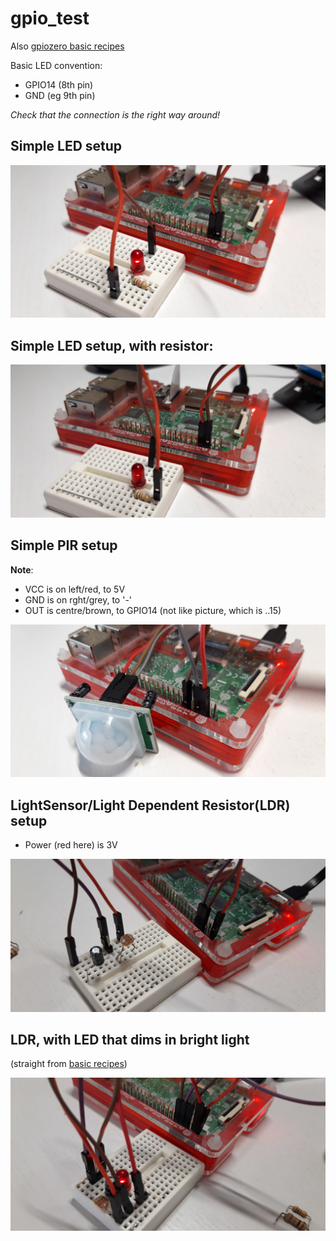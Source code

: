 # gpio_test

Also [gpiozero basic recipes](https://gpiozero.readthedocs.io/en/stable/recipes.html)

Basic LED convention:
* GPIO14 (8th pin)
* GND (eg 9th pin)

_Check that the connection is the right way around!_


## Simple LED setup
<img src="https://raw.githubusercontent.com/richardbw/gpio_test/main/img/20210220_171910.jpg" width="550"/>

## Simple LED setup, with resistor:
<img src="https://raw.githubusercontent.com/richardbw/gpio_test/main/img/20210220_171927.jpg" width="550"/>


## Simple PIR setup
**Note**: 
- VCC is on left/red, to 5V
- GND is on rght/grey, to '-'
- OUT is centre/brown, to GPIO14 (not like picture, which is ..15)

<img src="https://raw.githubusercontent.com/richardbw/gpio_test/main/img/20210220_155255.jpg" width="550"/>

## LightSensor/Light Dependent Resistor(LDR) setup
- Power (red here) is 3V



<img src="https://raw.githubusercontent.com/richardbw/gpio_test/main/img/20210303_115641.jpg" width="550"/>

##  LDR, with LED that dims in bright light
(straight from [basic recipes](https://gpiozero.readthedocs.io/en/stable/recipes.html))

<img src="https://raw.githubusercontent.com/richardbw/gpio_test/main/img/20210304_101653.jpg" width="550"/> 




